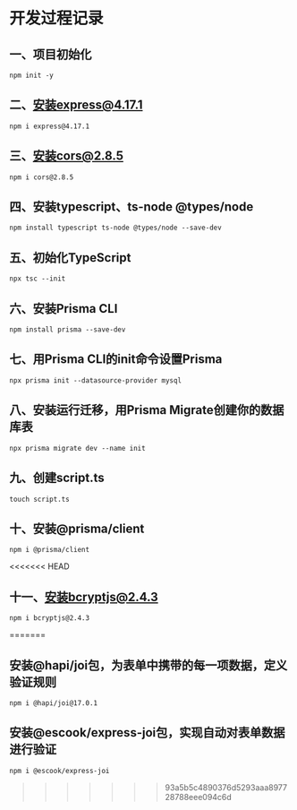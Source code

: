 # 开发过程记录

## 一、项目初始化

```shell
npm init -y 
```

## 二、安装express@4.17.1

```shell
npm i express@4.17.1
```

## 三、安装cors@2.8.5

```shell
npm i cors@2.8.5
```

## 四、安装typescript、ts-node @types/node

```shell
npm install typescript ts-node @types/node --save-dev
```

## 五、初始化TypeScript

```shell
npx tsc --init
```

## 六、安装Prisma CLI

```shell
npm install prisma --save-dev
```

## 七、用Prisma CLI的init命令设置Prisma

```shell
npx prisma init --datasource-provider mysql
```

## 八、安装运行迁移，用Prisma Migrate创建你的数据库表

```shell
npx prisma migrate dev --name init
```

## 九、创建script.ts

```shell
touch script.ts
```

## 十、安装@prisma/client

```shell
npm i @prisma/client 
```

<<<<<<< HEAD
## 十一、安装bcryptjs@2.4.3

```shell
npm i bcryptjs@2.4.3
```

=======
## 安装@hapi/joi包，为表单中携带的每一项数据，定义验证规则

```shell
npm i @hapi/joi@17.0.1
```

## 安装@escook/express-joi包，实现自动对表单数据进行验证

```shell
npm i @escook/express-joi
```
>>>>>>> 93a5b5c4890376d5293aaa897728788eee094c6d
